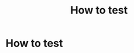 ﻿---
title: How to test
description: Defining a process for testing, identifying tools that can help with testing, and creating test data will help ensure that testing identifies issues.
ms.date: 01/01/2022
---

# How to test
